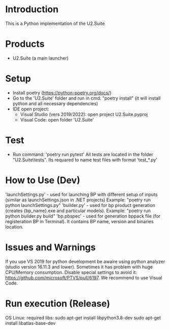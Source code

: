 # Introduction 
This is a Python implementation of the U2.Suite 

# Products
- U2.Suite (a main launcher)

# Setup
- Install poetry (https://python-poetry.org/docs/)
- Go to the 'U2.Suite' folder and run in cmd: "poetry install"
 (it will install python and all necessary dependencies)
- IDE open project:
	+ Visual Studio (vers 2019/2022): open project U2.Suite.pyproj
	+ Visual Code: open folder 'U2.Suite'

# Test
- Run command: 'poetry run pytest'
All tests are located in the folder "U2.Suite\tests".
Its requared to name test files with format 'test_*.py'

# How to Use (Dev)
'launchSettings.py' - used for launching BP with different setup of inputs (similar as launchSettings.json in .NET projects)
Example: "poetry run python launchSettings.py"
'builder.py' - used for bp product generation (creates {bp_name}.exe and particular models).
Example: "poetry run python builder.py build"
'bp.pbspec' - used for generation bppack file (for registeration BP in Terminal). It contains BP name, version and binaries location.

# Issues and Warnings
If you use VS 2019 for python development be awaire using python analyzer (studio version 16.11.3 and lower). Sometimes it has problem with huge CPU/Memory consumption.
Disable special settings to avoid it: https://github.com/microsoft/PTVS/pull/6197. 
We recommend to use Visual Code.

# Run execution (Release)
OS Linux: required libs: 
                    sudo apt-get install libpython3.8-dev
                    sudo apt-get install libatlas-base-dev


  